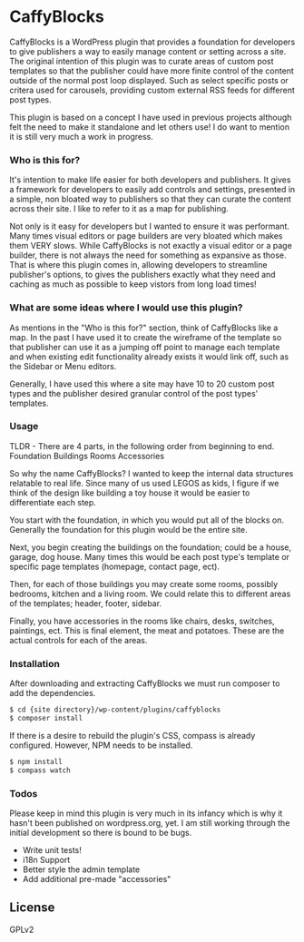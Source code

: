 # CaffyBlocks
CaffyBlocks is a WordPress plugin that provides a foundation for developers to give publishers a way to easily manage content or setting across a site. The original intention of this plugin was to curate areas of custom post templates so that the publisher could have more finite control of the content outside of the normal post loop displayed. Such as select specific posts or critera used for carousels, providing custom external RSS feeds for different post types.

This plugin is based on a concept I have used in previous projects although felt the need to make it standalone and let others use! I do want to mention it is still very much a work in progress.

### Who is this for?
It's intention to make life easier for both developers and publishers. It gives a framework for developers to easily add controls and settings, presented in a simple, non bloated way to publishers so that they can curate the content across their site. I like to refer to it as a map for publishing.

Not only is it easy for developers but I wanted to ensure it was performant. Many times visual editors or page builders are very bloated which makes them VERY slows. While CaffyBlocks is not exactly a visual editor or a page builder, there is not always the need for something as expansive as those. That is where this plugin comes in, allowing developers to streamline publisher's options, to gives the publishers exactly what they need and caching as much as possible to keep vistors from long load times!

### What are some ideas where I would use this plugin?
As mentions in the "Who is this for?" section, think of CaffyBlocks like a map. In the past I have used it to create the wireframe of the template so that publisher can use it as a jumping off point to manage each template and when existing edit functionality already exists it would link off, such as the Sidebar or Menu editors.

Generally, I have used this where a site may have 10 to 20 custom post types and the publisher desired granular control of the post types' templates.

### Usage
TLDR - There are 4 parts, in the following order from beginning to end.
Foundation
Buildings
Rooms
Accessories

So why the name CaffyBlocks? I wanted to keep the internal data structures relatable to real life. Since many of us used LEGOS as kids, I figure if we think of the design like building a toy house it would be easier to differentiate each step.

You start with the foundation, in which you would put all of the blocks on. Generally the foundation for this plugin would be the entire site.

Next, you begin creating the buildings on the foundation; could be a house, garage, dog house. Many times this would be each post type's template or specific page templates (homepage, contact page, ect).

Then, for each of those buildings you may create some rooms, possibly bedrooms, kitchen and a living room. We could relate this to different areas of the templates; header, footer, sidebar.

Finally, you have accessories in the rooms like chairs, desks, switches, paintings, ect. This is final element, the meat and potatoes. These are the actual controls for each of the areas.

### Installation

After downloading and extracting CaffyBlocks we must run composer to add the dependencies.

```sh
$ cd {site directory}/wp-content/plugins/caffyblocks
$ composer install
```

If there is a desire to rebuild the plugin's CSS, compass is already configured. However, NPM needs to be installed.

```sh
$ npm install
$ compass watch
```

### Todos

Please keep in mind this plugin is very much in its infancy which is why it hasn't been published on wordpress.org, yet. I am still working through the initial development so there is bound to be bugs.

 - Write unit tests!
 - i18n Support
 - Better style the admin template
 - Add additional pre-made "accessories"

License
----
GPLv2